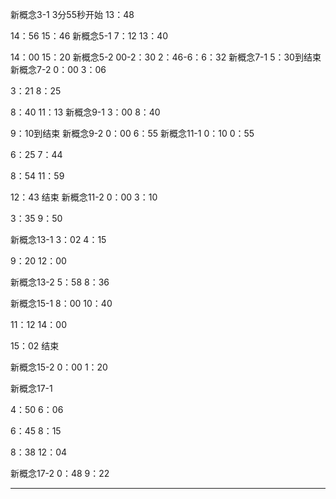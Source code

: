 新概念3-1
3分55秒开始
13：48

14：56
15：46
新概念5-1
7：12
13：40

14：00
15：20
新概念5-2
00-2：30
2：46-6：6：32
新概念7-1
5：30到结束
新概念7-2
0：00
3：06

3：21
8：25

8：40
11：13
新概念9-1
3：00
8：40

9：10到结束
新概念9-2
0：00
6：55
新概念11-1
0：10
0：55

6：25
7：44


8：54
11：59

12：43
结束
新概念11-2
0：00
3：10

3：35
9：50

新概念13-1
3：02
4：15

9：20
12：00


新概念13-2
5：58
8：36

新概念15-1
8：00
10：40

11：12
14：00

15：02
结束

新概念15-2
0：00
1：20

新概念17-1

4：50
6：06

6：45
8：15

8：38
12：04

新概念17-2
0：48
9：22

-----



